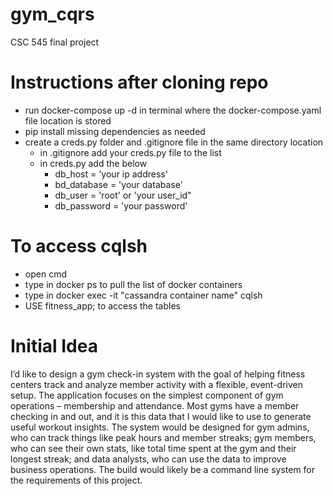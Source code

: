 # gym_cqrs
CSC 545 final project


# Instructions after cloning repo
- run docker-compose up -d in terminal where the docker-compose.yaml file location is stored
- pip install missing dependencies as needed
- create a creds.py folder and .gitignore file in the same directory location
    - in .gitignore add your creds.py file to the list
    - in creds.py add the below
        - db_host = 'your ip address'
        - bd_database = 'your database'
        - db_user = 'root' or 'your user_id"
        - db_password = 'your password'

# To access cqlsh
- open cmd
- type in docker ps to pull the list of docker containers
- type in docker exec -it "cassandra container name" cqlsh
- USE fitness_app; to access the tables

# Initial Idea

I’d like to design a gym check-in system with the goal of helping fitness centers track and analyze member activity with a flexible, event-driven setup. The application focuses on the simplest component of gym operations – membership and attendance. Most gyms have a member checking in and out, and it is this data that I would like to use to generate useful workout insights. The system would be designed for gym admins, who can track things like peak hours and member streaks; gym members, who can see their own stats, like total time spent at the gym and their longest streak; and data analysts, who can use the data to improve business operations. The build would likely be a command line system for the requirements of this project.